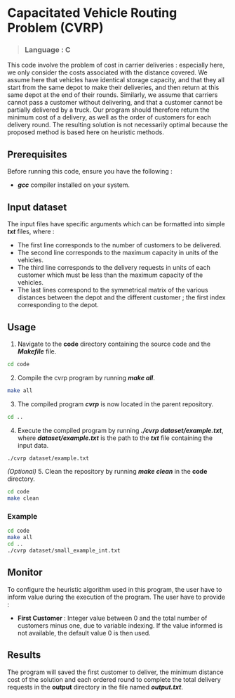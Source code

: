 # Capacitated Vehicle Routing Problem (CVRP) #
> ### Language : C ###

This code involve the problem of cost in carrier deliveries : especially here, we only consider the costs associated with the distance covered.
We assume here that vehicles have identical storage capacity, and that they all start from the same depot to make their deliveries, and then return at this same depot at the end of their rounds.
Similarly, we assume that carriers cannot pass a customer without delivering, and that a customer
cannot be partially delivered by a truck.
Our program should therefore return the minimum cost of a delivery, as well as the order of customers for each delivery round. The resulting solution is not necessarily optimal because the proposed method is based here on heuristic methods.

## Prerequisites ##

Before running this code, ensure you have the following :

- ***gcc*** compiler installed on your system.

## Input dataset ##

The input files have specific arguments which can be formatted into simple
***txt*** files, where :
- The first line corresponds to the number of customers to be delivered.
- The second line corresponds to the maximum capacity in units of the vehicles.
- The third line corresponds to the delivery requests in units of each customer
which must be less than the maximum capacity of the vehicles.
- The last lines correspond to the symmetrical matrix of the various distances
between the depot and the different customer ; the first index corresponding to
the depot.

## Usage ##


1. Navigate to the **code** directory containing the source code and the ***Makefile*** file.
```bash
cd code
```
2. Compile the cvrp program by running ***make all***.
```bash
make all
```
3. The compiled program ***cvrp*** is now located in the parent repository.
```bash
cd ..
```
4. Execute the compiled program by running ***./cvrp dataset/example.txt***, where ***dataset/example.txt*** is the path to the ***txt*** file containing the input data.
```bash
./cvrp dataset/example.txt
```
*(Optional)* 5. Clean the repository by running ***make clean*** in the **code** directory.

```bash
cd code
make clean
```

### Example ###

```bash
cd code
make all
cd ..
./cvrp dataset/small_example_int.txt
```

## Monitor ##

To configure the heuristic algorithm used in this program, the user have to inform value during the execution of the program. The user have to provide :
- **First Customer** : Integer value between 0 and the total number of customers minus one, due to variable indexing. If the value informed is not available, the default value 0 is then used.

## Results ##

The program will saved the first customer to deliver, the minimum distance cost of the solution and each ordered round to complete the total delivery requests in the **output** directory in the file named ***output.txt***.

